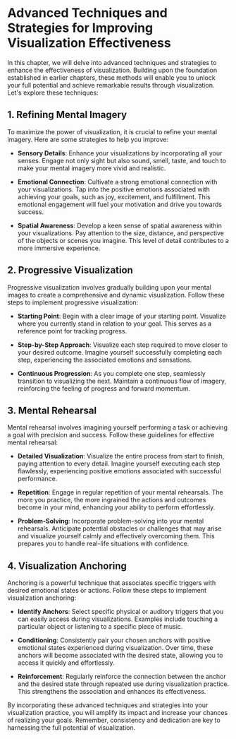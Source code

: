 Advanced Techniques and Strategies for Improving Visualization Effectiveness
=======================================================================================

In this chapter, we will delve into advanced techniques and strategies to enhance the effectiveness of visualization. Building upon the foundation established in earlier chapters, these methods will enable you to unlock your full potential and achieve remarkable results through visualization. Let's explore these techniques:

1\. Refining Mental Imagery
--------------------------

To maximize the power of visualization, it is crucial to refine your mental imagery. Here are some strategies to help you improve:

* **Sensory Details**: Enhance your visualizations by incorporating all your senses. Engage not only sight but also sound, smell, taste, and touch to make your mental imagery more vivid and realistic.

* **Emotional Connection**: Cultivate a strong emotional connection with your visualizations. Tap into the positive emotions associated with achieving your goals, such as joy, excitement, and fulfillment. This emotional engagement will fuel your motivation and drive you towards success.

* **Spatial Awareness**: Develop a keen sense of spatial awareness within your visualizations. Pay attention to the size, distance, and perspective of the objects or scenes you imagine. This level of detail contributes to a more immersive experience.

2\. Progressive Visualization
----------------------------

Progressive visualization involves gradually building upon your mental images to create a comprehensive and dynamic visualization. Follow these steps to implement progressive visualization:

* **Starting Point**: Begin with a clear image of your starting point. Visualize where you currently stand in relation to your goal. This serves as a reference point for tracking progress.

* **Step-by-Step Approach**: Visualize each step required to move closer to your desired outcome. Imagine yourself successfully completing each step, experiencing the associated emotions and sensations.

* **Continuous Progression**: As you complete one step, seamlessly transition to visualizing the next. Maintain a continuous flow of imagery, reinforcing the feeling of progress and forward momentum.

3\. Mental Rehearsal
-------------------

Mental rehearsal involves imagining yourself performing a task or achieving a goal with precision and success. Follow these guidelines for effective mental rehearsal:

* **Detailed Visualization**: Visualize the entire process from start to finish, paying attention to every detail. Imagine yourself executing each step flawlessly, experiencing positive emotions associated with successful performance.

* **Repetition**: Engage in regular repetition of your mental rehearsals. The more you practice, the more ingrained the actions and outcomes become in your mind, enhancing your ability to perform effortlessly.

* **Problem-Solving**: Incorporate problem-solving into your mental rehearsals. Anticipate potential obstacles or challenges that may arise and visualize yourself calmly and effectively overcoming them. This prepares you to handle real-life situations with confidence.

4\. Visualization Anchoring
--------------------------

Anchoring is a powerful technique that associates specific triggers with desired emotional states or actions. Follow these steps to implement visualization anchoring:

* **Identify Anchors**: Select specific physical or auditory triggers that you can easily access during visualizations. Examples include touching a particular object or listening to a specific piece of music.

* **Conditioning**: Consistently pair your chosen anchors with positive emotional states experienced during visualization. Over time, these anchors will become associated with the desired state, allowing you to access it quickly and effortlessly.

* **Reinforcement**: Regularly reinforce the connection between the anchor and the desired state through repeated use during visualization practice. This strengthens the association and enhances its effectiveness.

By incorporating these advanced techniques and strategies into your visualization practice, you will amplify its impact and increase your chances of realizing your goals. Remember, consistency and dedication are key to harnessing the full potential of visualization.
